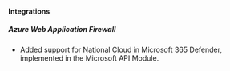 #### Integrations

##### Azure Web Application Firewall

- Added support for National Cloud in Microsoft 365 Defender, implemented in the Microsoft API Module.
